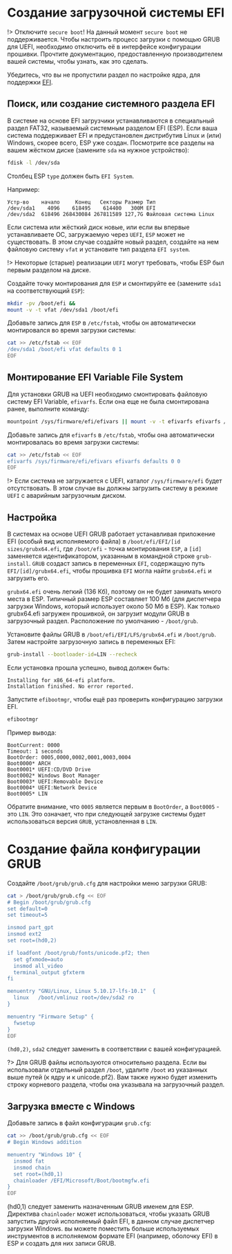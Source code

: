 # Создание загрузочной системы EFI

!> Отключите `secure boot`! На данный момент `secure boot` не поддерживается. Чтобы настроить процесс загрузки с помощью GRUB для UEFI, необходимо отключить её в интерфейсе конфигурации прошивки. Прочтите документацию, предоставленную производителем вашей системы, чтобы узнать, как это сделать.

Убедитесь, что вы не пропустили раздел по настройке ядра, для поддержки <a href="#/kernel/kernel-setup?id=efi">EFI</a>.

## Поиск, или создание системного раздела EFI

В системе на основе EFI загрузчики устанавливаются в специальный раздел FAT32, называемый системным разделом EFI (ESP). Если ваша система поддерживает EFI и предустановлен дистрибутив Linux и (или) Windows, скорее всего, ESP уже создан. Посмотрите все разделы на вашем жёстком диске (замените `sda` на нужное устройство):

```bash
fdisk -l /dev/sda
```

Столбец ESP `type` должен быть `EFI System`.

Например:

```
Устр-во    начало     Конец   Секторы Размер Тип
/dev/sda1    4096    618495    614400   300M EFI
/dev/sda2  618496 268430084 267811589 127,7G Файловая система Linux

```

Если система или жёсткий диск новые, или если вы впервые устанавливаете ОС, загружаемую через `UEFI`, `ESP` может не существовать. В этом случае создайте новый раздел, создайте на нем файловую систему `vfat` и установите тип раздела `EFI system`.

!> Некоторые (старые) реализации `UEFI` могут требовать, чтобы ESP был первым разделом на диске.

Создайте точку монтирования для `ESP` и смонтируйте ее (замените `sda1` на соответствующий `ESP`):

```bash
mkdir -pv /boot/efi &&
mount -v -t vfat /dev/sda1 /boot/efi
```

Добавьте запись для `ESP` в `/etc/fstab`, чтобы он автоматически монтировался во время загрузки системы:

```bash
cat >> /etc/fstab << EOF
/dev/sda1 /boot/efi vfat defaults 0 1
EOF
```

## Монтирование EFI Variable File System

Для установки GRUB на UEFI необходимо смонтировать файловую систему EFI Variable, `efivarfs`. Если она еще не была смонтирована ранее, выполните команду:

```bash
mountpoint /sys/firmware/efi/efivars || mount -v -t efivarfs efivarfs /sys/firmware/efi/efivars
```

Добавьте запись для `efivarfs` в `/etc/fstab`, чтобы она автоматически монтировалась во время загрузки системы:

```bash
cat >> /etc/fstab << EOF
efivarfs /sys/firmware/efi/efivars efivarfs defaults 0 0
EOF
```

!> Если система не загружается с UEFI, каталог `/sys/firmware/efi` будет отсутствовать. В этом случае вы должны загрузить систему в режиме `UEFI` с аварийным загрузочным диском.

## Настройка

В системах на основе UEFI GRUB работает устанавливая приложение EFI (особый вид исполняемого файла) в `/boot/efi/EFI/[id sizes/grubx64.efi`, где `/boot/efi` - точка монтирования `ESP`, а `[id]` заменяется идентификатором, указанным в командной строке `grub-install`. `GRUB` создаст запись в переменных `EFI`, содержащую путь `EFI/[id]/grubx64.efi`, чтобы прошивка `EFI` могла найти `grubx64.efi` и загрузить его.

`grubx64.efi` очень легкий (136 Кб), поэтому он не будет занимать много места в ESP. Типичный размер ESP составляет 100 Мб (для диспетчера загрузки Windows, который использует около 50 Мб в ESP). Как только grubx64.efi загружен прошивкой, он загрузит модули GRUB в загрузочный раздел. Расположение по умолчанию - `/boot/grub`.

Установите файлы GRUB в `/boot/efi/EFI/LFS/grubx64.efi` и `/boot/grub`. Затем настройте загрузочную запись в переменных EFI:

```bash
grub-install --bootloader-id=LIN --recheck
```

Если установка прошла успешно, вывод должен быть:

```
Installing for x86_64-efi platform.
Installation finished. No error reported.
```

Запустите `efibootmgr`, чтобы ещё раз проверить конфигурацию загрузки EFI.

```bash
efibootmgr
```

Пример вывода:

```
BootCurrent: 0000
Timeout: 1 seconds
BootOrder: 0005,0000,0002,0001,0003,0004
Boot0000* ARCH
Boot0001* UEFI:CD/DVD Drive
Boot0002* Windows Boot Manager
Boot0003* UEFI:Removable Device
Boot0004* UEFI:Network Device
Boot0005* LIN
```

Обратите внимание, что `0005` является первым в `BootOrder`, а `Boot0005` - это `LIN`. Это означает, что при следующей загрузке системы будет использоваться версия `GRUB`, установленная в `LIN`.

# Создание файла конфигурации GRUB

Создайте `/boot/grub/grub.cfg` для настройки меню загрузки GRUB:

```bash
cat > /boot/grub/grub.cfg << EOF
# Begin /boot/grub/grub.cfg
set default=0
set timeout=5

insmod part_gpt
insmod ext2
set root=(hd0,2)

if loadfont /boot/grub/fonts/unicode.pf2; then
  set gfxmode=auto
  insmod all_video
  terminal_output gfxterm
fi

menuentry "GNU/Linux, Linux 5.10.17-lfs-10.1"  {
  linux   /boot/vmlinuz root=/dev/sda2 ro
}

menuentry "Firmware Setup" {
  fwsetup
}
EOF
```

`(hd0,2)`, `sda2` следует заменить в соответствии с вашей конфигурацией.

?> Для GRUB файлы используются относительно раздела. Если вы использовали отдельный раздел `/boot`, удалите `/boot` из указанных выше путей (к ядру и к unicode.pf2). Вам также нужно будет изменить строку корневого раздела, чтобы она указывала на загрузочный раздел.

## Загрузка вместе с Windows

Добавьте запись в файл конфигурации `grub.cfg`:

```bash
cat >> /boot/grub/grub.cfg << EOF
# Begin Windows addition

menuentry "Windows 10" {
  insmod fat
  insmod chain
  set root=(hd0,1)
  chainloader /EFI/Microsoft/Boot/bootmgfw.efi
}
EOF
```

(hd0,1) следует заменить назначенным GRUB именем для ESP. Директива `chainloader` может использоваться, чтобы указать GRUB запустить другой исполняемый файл EFI, в данном случае диспетчер загрузки Windows. вы можете поместить больше используемых инструментов в исполняемом формате EFI (например, оболочку EFI) в ESP и создать для них записи GRUB.
